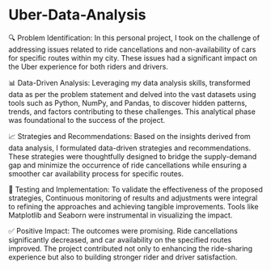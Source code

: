 # Uber-Data-Analysis

🔍 Problem Identification: 
In this personal project, I took on the challenge of addressing issues related to ride cancellations and non-availability of cars for specific routes within my city. These issues had a significant impact on the Uber experience for both riders and drivers.

📊 Data-Driven Analysis: 
Leveraging my data analysis skills, transformed data as per the problem statement and delved into the vast datasets using tools such as Python, NumPy, and Pandas, to discover hidden patterns, trends, and factors contributing to these challenges. This analytical phase was foundational to the success of the project.

📈 Strategies and Recommendations: 
Based on the insights derived from data analysis, I formulated data-driven strategies and recommendations. These strategies were thoughtfully designed to bridge the supply-demand gap and minimize the occurrence of ride cancellations while ensuring a smoother car availability process for specific routes.

🧪 Testing and Implementation: 
To validate the effectiveness of the proposed strategies, Continuous monitoring of results and adjustments were integral to refining the approaches and achieving tangible improvements. Tools like Matplotlib and Seaborn were instrumental in visualizing the impact.

✅ Positive Impact: 
The outcomes were promising. Ride cancellations significantly decreased, and car availability on the specified routes improved. The project contributed not only to enhancing the ride-sharing experience but also to building stronger rider and driver satisfaction.
